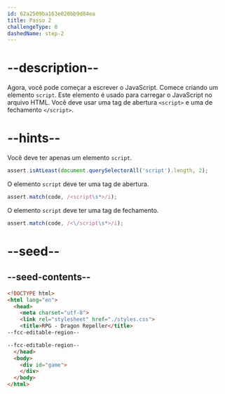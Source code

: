 ```yaml
---
id: 62a2509ba163e020bb9d84ea
title: Passo 2
challengeType: 0
dashedName: step-2
---
```


# --description--

Agora, você pode começar a escrever o JavaScript. Comece criando um elemento `script`. Este elemento é usado para carregar o JavaScript no arquivo HTML. Você deve usar uma tag de abertura `<script>` e uma de fechamento `</script>`.

# --hints--

Você deve ter apenas um elemento `script`.

```js
assert.isAtLeast(document.querySelectorAll('script').length, 2);
```

O elemento `script` deve ter uma tag de abertura.

```js
assert.match(code, /<script\s*>/i);
```

O elemento `script` deve ter uma tag de fechamento.

```js
assert.match(code, /<\/script\s*>/i);
```

# --seed--

## --seed-contents--

```html
<!DOCTYPE html>
<html lang="en">
  <head>
    <meta charset="utf-8">
    <link rel="stylesheet" href="./styles.css">
    <title>RPG - Dragon Repeller</title>
--fcc-editable-region--

--fcc-editable-region--
  </head>
  <body>
    <div id="game">
    </div>
  </body>
</html>
```
